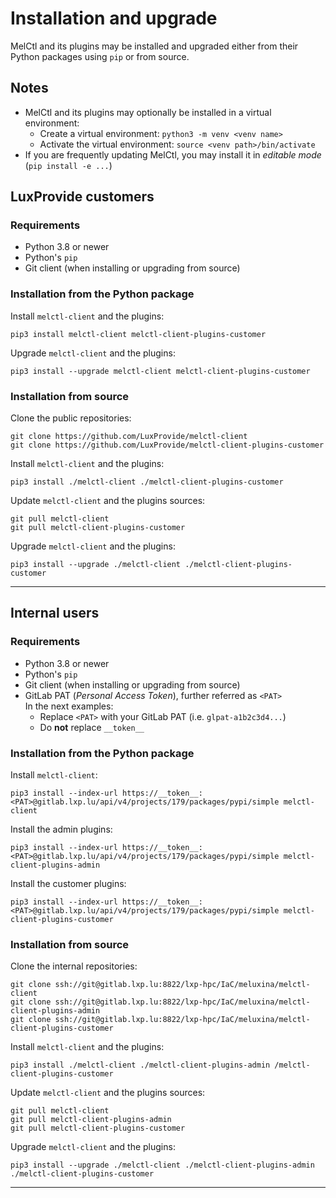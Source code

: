 <!-- vim: set ft=4 ts=Markdown -->

# Installation and upgrade

MelCtl and its plugins may be installed and upgraded either from their Python
packages using `pip` or from source.

## Notes

* MelCtl and its plugins may optionally be installed in a virtual environment:
    * Create a virtual environment: `python3 -m venv <venv name>`
    * Activate the virtual environment: `source <venv path>/bin/activate`
* If you are frequently updating MelCtl, you may install it in _editable mode_ (`pip install -e ...`)

## LuxProvide customers

### Requirements

* Python 3.8 or newer
* Python's `pip`
* Git client (when installing or upgrading from source)

### Installation from the Python package

Install `melctl-client` and the plugins:

```shell
pip3 install melctl-client melctl-client-plugins-customer
```

Upgrade `melctl-client` and the plugins:

```
pip3 install --upgrade melctl-client melctl-client-plugins-customer
```

### Installation from source

Clone the public repositories:

```shell
git clone https://github.com/LuxProvide/melctl-client
git clone https://github.com/LuxProvide/melctl-client-plugins-customer
```

Install `melctl-client` and the plugins:

```shell
pip3 install ./melctl-client ./melctl-client-plugins-customer
```

Update `melctl-client` and the plugins sources:

```shell
git pull melctl-client
git pull melctl-client-plugins-customer
```

Upgrade `melctl-client` and the plugins:

```shell
pip3 install --upgrade ./melctl-client ./melctl-client-plugins-customer
```

---

## Internal users

### Requirements

* Python 3.8 or newer
* Python's `pip`
* Git client (when installing or upgrading from source)
* GitLab PAT (_Personal Access Token_), further referred as `<PAT>`  
    In the next examples:
    * Replace `<PAT>` with your GitLab PAT (i.e. `glpat-a1b2c3d4...`)
    * Do **not** replace `__token__`

### Installation from the Python package

Install `melctl-client`:

```shell
pip3 install --index-url https://__token__:<PAT>@gitlab.lxp.lu/api/v4/projects/179/packages/pypi/simple melctl-client
```

Install the admin plugins:

```shell
pip3 install --index-url https://__token__:<PAT>@gitlab.lxp.lu/api/v4/projects/179/packages/pypi/simple melctl-client-plugins-admin
```

Install the customer plugins:

```shell
pip3 install --index-url https://__token__:<PAT>@gitlab.lxp.lu/api/v4/projects/179/packages/pypi/simple melctl-client-plugins-customer
```

### Installation from source

Clone the internal repositories:

```shell
git clone ssh://git@gitlab.lxp.lu:8822/lxp-hpc/IaC/meluxina/melctl-client
git clone ssh://git@gitlab.lxp.lu:8822/lxp-hpc/IaC/meluxina/melctl-client-plugins-admin
git clone ssh://git@gitlab.lxp.lu:8822/lxp-hpc/IaC/meluxina/melctl-client-plugins-customer
```

Install `melctl-client` and the plugins:

```shell
pip3 install ./melctl-client ./melctl-client-plugins-admin /melctl-client-plugins-customer
```

Update `melctl-client` and the plugins sources:

```shell
git pull melctl-client
git pull melctl-client-plugins-admin
git pull melctl-client-plugins-customer
```

Upgrade `melctl-client` and the plugins:

```shell
pip3 install --upgrade ./melctl-client ./melctl-client-plugins-admin ./melctl-client-plugins-customer
```

---
